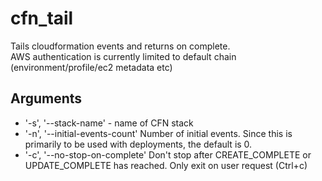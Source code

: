 # cfn_tail

Tails cloudformation events and returns on complete.  
AWS authentication is currently limited to default chain (environment/profile/ec2 metadata etc)

## Arguments

* '-s', '--stack-name' - name of CFN stack
* '-n', '--initial-events-count' Number of initial events. Since this is primarily to be used with deployments, the default is 0.
* '-c', '--no-stop-on-complete'  Don't stop after CREATE_COMPLETE or UPDATE_COMPLETE has reached. Only exit on user request (Ctrl+c)
